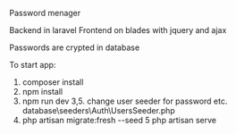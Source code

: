 Password menager

Backend in laravel
Frontend on blades with jquery and ajax

Passwords are crypted in database

To start app:
1. composer install
2. npm install
3. npm run dev
3,5. change user seeder for password etc. database\seeders\Auth\UsersSeeder.php
4. php artisan migrate:fresh --seed
5 php artisan serve
